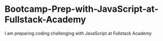 # Bootcamp-Prep-with-JavaScript-at-Fullstack-Academy
I am preparing coding challenging with JavaScript at Fullstack Academy
